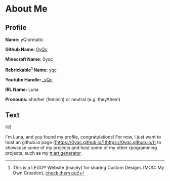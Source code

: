 # About Me
## Profile
**Name:**	yQlormatic

**Github Name:**	[0yQc](https://github.com/0yqc/)

**Minecraft Name:**	0yqc

**Rebrickable[^1] Name:**	[yqc](https://rebrickable.com/users/yqc/)

**Youtube Handle:** [_yQc](https://youtube.com/@_yQc)

**IRL Name:**	Luna

**Pronouns:**	she/her (feminin) or neutral (e.g. they/them)

## Text
Hi!

I'm Luna, and you found my profile, congratulations! For now, I just want to host an github.io page ([https://0yqc.github.io/](https://0yqc.github.io/)) to showcase some of my projects and host some of my other rpogramming projects, such as my [π art generator](https://github.com/0yqc/pi_art/).

[^1]: This is a LEGO® Website (mainly) for sharing Custom Designs (MOC: My Own Creation), [check them out!](https://rebrickable.com/)
